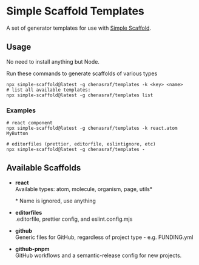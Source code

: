 # Simple Scaffold Templates

A set of generator templates for use with
[Simple Scaffold](https://github.com/chenasraf/simple-scaffold).

## Usage

No need to install anything but Node.

Run these commands to generate scaffolds of various types

```shell
npx simple-scaffold@latest -g chenasraf/templates -k <key> <name>
# list all available templates:
npx simple-scaffold@latest -g chenasraf/templates list
```

### Examples

```shell
# react component
npx simple-scaffold@latest -g chenasraf/templates -k react.atom MyButton

# editorfiles (prettier, editorfile, eslintignore, etc)
npx simple-scaffold@latest -g chenasraf/templates -
```

## Available Scaffolds

- **react**  
  Available types: atom, molecule, organism, page, utils\*

  \* Name is ignored, use anything

- **editorfiles**  
  .editorfile, prettier config, and eslint.config.mjs

- **github**  
  Generic files for GitHub, regardless of project type - e.g. FUNDING.yml

- **github-pnpm**  
  GitHub workflows and a semantic-release config for new projects.
